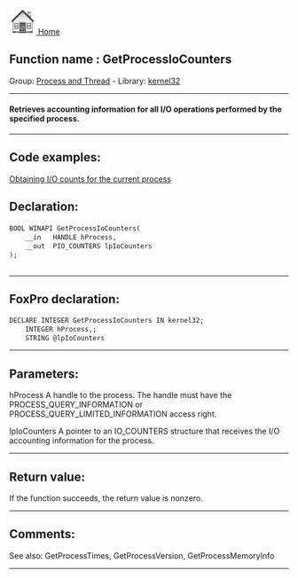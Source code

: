 [<img src="../../images/home.png"> Home ](https://github.com/VFPX/Win32API)  

## Function name : GetProcessIoCounters
Group: [Process and Thread](../../functions_group.md#Process_and_Thread)  -  Library: [kernel32](../../libraries.md#kernel32)  
***  


#### Retrieves accounting information for all I/O operations performed by the specified process.
***  


## Code examples:
[Obtaining I/O counts for the current process](../../samples/sample_535.md)  

## Declaration:
```foxpro  
BOOL WINAPI GetProcessIoCounters(
	__in   HANDLE hProcess,
	__out  PIO_COUNTERS lpIoCounters
);
  
```  
***  


## FoxPro declaration:
```foxpro  
DECLARE INTEGER GetProcessIoCounters IN kernel32;
	INTEGER hProcess,;
	STRING @lpIoCounters  
```  
***  


## Parameters:
hProcess 
A handle to the process. The handle must have the PROCESS_QUERY_INFORMATION or PROCESS_QUERY_LIMITED_INFORMATION access right.

lpIoCounters 
A pointer to an IO_COUNTERS structure that receives the I/O accounting information for the process.
  
***  


## Return value:
If the function succeeds, the return value is nonzero.  
***  


## Comments:
See also: GetProcessTimes, GetProcessVersion, GetProcessMemoryInfo   
  
***  

